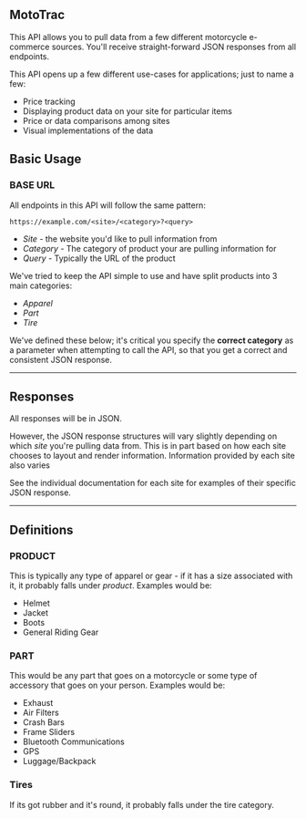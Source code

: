 ## MotoTrac

This API allows you to pull data from a few different motorcycle e-commerce sources. You'll receive straight-forward JSON responses from all endpoints.

This API opens up a few different use-cases for applications; just to name a few:

- Price tracking
- Displaying product data on your site for particular items
- Price or data comparisons among sites
- Visual implementations of the data

## Basic Usage

### BASE URL

All endpoints in this API will follow the same pattern:

```
https://example.com/<site>/<category>?<query>
```

- _Site_ - the website you'd like to pull information from
- _Category_ - The category of product your are pulling information for
- _Query_ - Typically the URL of the product

We've tried to keep the API simple to use and have split products into 3 main categories:

- _Apparel_
- _Part_
- _Tire_

We've defined these below; it's critical you specify the **correct category** as a parameter when attempting to call the API, so that you get a correct and consistent JSON response.

---

## Responses

All responses will be in JSON.

However, the JSON response structures will vary slightly depending on which _site_ you're pulling data from. This is in part based on how each site chooses to layout and render information. Information provided by each site also varies

See the individual documentation for each site for examples of their specific JSON response.

---

## Definitions

### PRODUCT

This is typically any type of apparel or gear - if it has a size associated with it, it probably falls under _product_. Examples would be:

- Helmet
- Jacket
- Boots
- General Riding Gear

### PART

This would be any part that goes on a motorcycle or some type of accessory that goes on your person. Examples would be:

- Exhaust
- Air Filters
- Crash Bars
- Frame Sliders
- Bluetooth Communications
- GPS
- Luggage/Backpack

### Tires

If its got rubber and it's round, it probably falls under the tire category.
